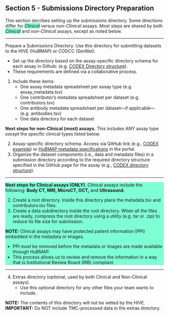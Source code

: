 ## Section 5 - Submissions Directory Preparation
This section decribes setting up the submissions directory. Some directions differ for <span style="background-color: aquamarine;">_Clinical_</span> versus _non-Clinical_ assays. 
Most steps are shared by both <span style="background-color: aquamarine;">_Clinical_</span> and _non-Clinical_ assays, except as noted below.

<hr>

Prepare a Submissions Directory. Use this directory for submitting datasets to the HIVE (HuBMAP) or CODCC (SenNet).
  - Set up the directory based on the assay-specific directory schema for each assay in Github: (e.g. [CODEX Directory structure](https://hubmapconsortium.github.io/ingest-validation-tools/codex/)).
  - These requirements are defined via a collaborative process.

1. Include these items:
   - One assay metadata spreadsheet per assay type (e.g. assay_metadata.tsv)
   - One contributor’s metadata spreadsheet per dataset (e.g. contributors.tsv)
   - One antibody metadata spreadsheet  per dataset—if applicable—(e.g. antibodies.tsv)
   - One data directory for each dataset 

**Next steps for non-Clinical (most) assays.** This includes ANY assay type _except_ the specific clinical types listed below.

  2. Assay-specific directory schema. Access via GitHub link (e.g., <a href="https://software.docs.hubmapconsortium.org/assays/codex">CODEX example</a>) or <a href="https://software.docs.hubmapconsortium.org/metadata">HuBMAP metadata specifications</a> in the portal. 
  3. Organize the dataset components (i.e., data and metadata files) in a submission directory according to the required directory structure specified in the GitHub page for the assay (e.g., <a href="https://github.com/hubmapconsortium/ingest-validation-tools/tree/main/docs/codex">CODEX directory structure</a>).

<hr>

<div style="background-color: aquamarine;"> 
<b>Next steps for Clinical assays (ONLY)</b>. Clinical assays include the following: <b>Body CT, MRI, MicroCT, OCT,</b> and <b>Ultrasound</b>.

  2. Create a root directory. Inside this directory place the metadata.tsv and contributors.tsv files.
  3. Create a data subdirectory inside the root directory. When all the files are ready, compress the root directory using a utility (e.g. tar or .zip) to reduce its file size for submission.

 <b>NOTE:</b> Clinical assays may have protected patient information (PPI) embedded in the metadata or images.
   - PPI <em>must</em> be removed before the metadata or images are made available through HuBMAP.
   - This process allows us to review and remove the information in a way that is Institutional Review Board (IRB) compliant. </div>

<hr>

4. Extras directory (optional, used by both Clinical and Non-Clinical assays).
   - Use this optional directory for any other files your team wants to include.
   
**NOTE:** The contents of this directory will not be vetted by the HIVE. 
**IMPORTANT:** Do NOT include TMC-processed data in the extras directory.
